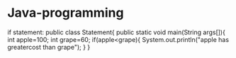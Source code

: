 # Java-programming
if statement:
public class Statement{
public static void main(String args[]){
int apple=100;
int grape=60;
if(apple<grape){
System.out.println("apple has greatercost than grape");
}
}


